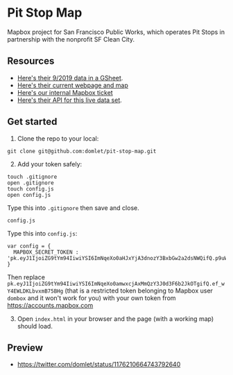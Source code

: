 # Pit Stop Map
Mapbox project for San Francisco Public Works, which operates Pit Stops in partnership with the nonprofit SF Clean City.

## Resources
* [Here's their 9/2019 data in a GSheet](https://docs.google.com/spreadsheets/d/1JCVRk_QrMEd8EsUJdAX4_P4I-Xhc-eCmUTknb0Z_VYY/edit#gid=0).
* [Here's their current webpage and map](https://sfpublicworks.wixsite.com/pitstop)
* [Here's our internal Mapbox ticket](https://github.com/mapbox/community-projects/issues/394)
* [Here's their API for this live data set](https://data.sfgov.org/Health-and-Social-Services/Pit-Stop-Locations/2gny-9qcr
).

## Get started

1. Clone the repo to your local:

```
git clone git@github.com:domlet/pit-stop-map.git
```
2. Add your token safely:
```
touch .gitignore
open .gitignore
touch config.js
open config.js
```
Type this into `.gitignore` then save and close.
```
config.js
```
Type this into `config.js`:
```
var config = {
  MAPBOX_SECRET_TOKEN : 'pk.eyJ1IjoiZG9tYm94IiwiYSI6ImNqeXo0aHJxYjA3dnozY3BxbGw2a2dsNWQifQ.p9uWoaFSE6qSIY415Q8cSQ',
}
```
Then replace `pk.eyJ1IjoiZG9tYm94IiwiYSI6ImNqeXo0amwxcjAxMmQzY3J0d3F6b2JkOTgifQ.ef_wY4EWLDKLbvxmB75BHg` (that is a restricted token belonging to Mapbox user `dombox` and it won't work for you) with your own token from https://accounts.mapbox.com

3. Open `index.html` in your browser and the page (with a working map) should load.

## Preview
* https://twitter.com/domlet/status/1176210664743792640
